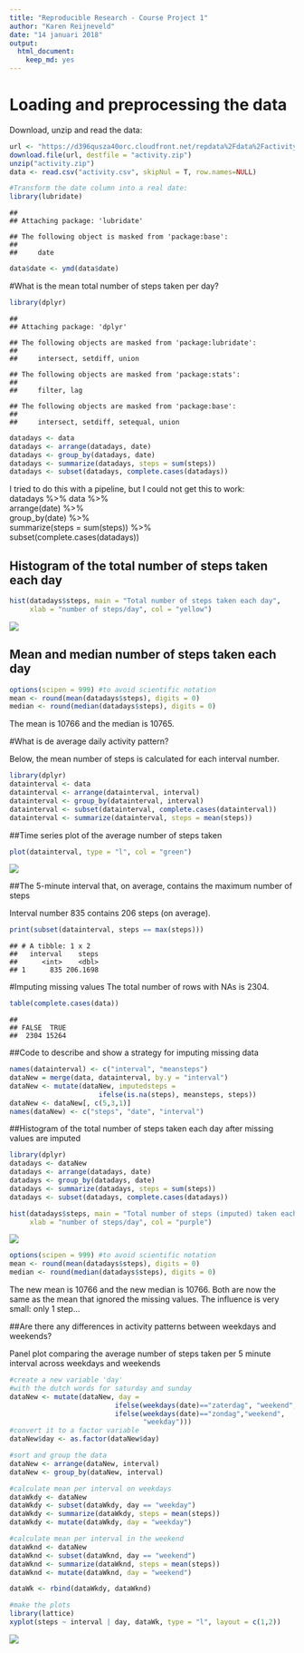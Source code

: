 ```yaml
---
title: "Reproducible Research - Course Project 1"
author: "Karen Reijneveld"
date: "14 januari 2018"
output: 
  html_document: 
    keep_md: yes
---
```

# Loading and preprocessing the data
Download, unzip and read the data:

```r
url <- "https://d396qusza40orc.cloudfront.net/repdata%2Fdata%2Factivity.zip"
download.file(url, destfile = "activity.zip")
unzip("activity.zip")
data <- read.csv("activity.csv", skipNul = T, row.names=NULL)

#Transform the date column into a real date: 
library(lubridate)
```

```
## 
## Attaching package: 'lubridate'
```

```
## The following object is masked from 'package:base':
## 
##     date
```

```r
data$date <- ymd(data$date)
```


#What is the mean total number of steps taken per day?



```r
library(dplyr)
```

```
## 
## Attaching package: 'dplyr'
```

```
## The following objects are masked from 'package:lubridate':
## 
##     intersect, setdiff, union
```

```
## The following objects are masked from 'package:stats':
## 
##     filter, lag
```

```
## The following objects are masked from 'package:base':
## 
##     intersect, setdiff, setequal, union
```

```r
datadays <- data
datadays <- arrange(datadays, date)
datadays <- group_by(datadays, date)
datadays <- summarize(datadays, steps = sum(steps))
datadays <- subset(datadays, complete.cases(datadays))
```

I tried to do this with a pipeline, but I could not get this to work:   
datadays %>% data %>%  
        arrange(date) %>%  
        group_by(date) %>%  
        summarize(steps = sum(steps)) %>%  
        subset(complete.cases(datadays))  
        
## Histogram of the total number of steps taken each day

```r
hist(datadays$steps, main = "Total number of steps taken each day", 
     xlab = "number of steps/day", col = "yellow")
```

![](PA1_template_files/figure-html/histogram-1.png)<!-- -->

## Mean and median number of steps taken each day

```r
options(scipen = 999) #to avoid scientific notation
mean <- round(mean(datadays$steps), digits = 0)
median <- round(median(datadays$steps), digits = 0)
```

The mean is 10766 and the median is 10765.  

#What is de average daily activity pattern?

Below, the mean number of steps is calculated for each interval number. 

```r
library(dplyr)
datainterval <- data
datainterval <- arrange(datainterval, interval)
datainterval <- group_by(datainterval, interval)
datainterval <- subset(datainterval, complete.cases(datainterval))
datainterval <- summarize(datainterval, steps = mean(steps))
```

##Time series plot of the average number of steps taken


```r
plot(datainterval, type = "l", col = "green")
```

![](PA1_template_files/figure-html/timeseriesplot-1.png)<!-- -->

##The 5-minute interval that, on average, contains the maximum number of steps

Interval number 835 contains 206 steps (on average).

```r
print(subset(datainterval, steps == max(steps)))
```

```
## # A tibble: 1 x 2
##   interval    steps
##      <int>    <dbl>
## 1      835 206.1698
```

#Imputing missing values
The total number of rows with NAs is 2304. 

```r
table(complete.cases(data))
```

```
## 
## FALSE  TRUE 
##  2304 15264
```

##Code to describe and show a strategy for imputing missing data


```r
names(datainterval) <- c("interval", "meansteps")
dataNew = merge(data, datainterval, by.y = "interval")
dataNew <- mutate(dataNew, imputedsteps = 
                      ifelse(is.na(steps), meansteps, steps))
dataNew <- dataNew[, c(5,3,1)]
names(dataNew) <- c("steps", "date", "interval")
```

##Histogram of the total number of steps taken each day after missing values are imputed


```r
library(dplyr)
datadays <- dataNew
datadays <- arrange(datadays, date)
datadays <- group_by(datadays, date)
datadays <- summarize(datadays, steps = sum(steps))
datadays <- subset(datadays, complete.cases(datadays))

hist(datadays$steps, main = "Total number of steps (imputed) taken each day", 
     xlab = "number of steps/day", col = "purple")
```

![](PA1_template_files/figure-html/histogram2-1.png)<!-- -->


```r
options(scipen = 999) #to avoid scientific notation
mean <- round(mean(datadays$steps), digits = 0)
median <- round(median(datadays$steps), digits = 0)
```

The new mean is 10766 and the new median is 10766. Both are now the same as the mean that ignored the missing values. The influence is very small: only 1 step... 

##Are there any differences in activity patterns between weekdays and weekends?

Panel plot comparing the average number of steps taken per 5 minute interval across weekdays and weekends


```r
#create a new variable 'day' 
#with the dutch words for saturday and sunday
dataNew <- mutate(dataNew, day = 
                          ifelse(weekdays(date)=="zaterdag", "weekend",
                          ifelse(weekdays(date)=="zondag","weekend", 
                                 "weekday")))
#convert it to a factor variable
dataNew$day <- as.factor(dataNew$day)

#sort and group the data
dataNew <- arrange(dataNew, interval)
dataNew <- group_by(dataNew, interval)

#calculate mean per interval on weekdays
dataWkdy <- dataNew
dataWkdy <- subset(dataWkdy, day == "weekday")
dataWkdy <- summarize(dataWkdy, steps = mean(steps))
dataWkdy <- mutate(dataWkdy, day = "weekday")

#calculate mean per interval in the weekend
dataWknd <- dataNew
dataWknd <- subset(dataWknd, day == "weekend")
dataWknd <- summarize(dataWknd, steps = mean(steps))
dataWknd <- mutate(dataWknd, day = "weekend")

dataWk <- rbind(dataWkdy, dataWknd)

#make the plots
library(lattice)
xyplot(steps ~ interval | day, dataWk, type = "l", layout = c(1,2))
```

![](PA1_template_files/figure-html/panelplot-1.png)<!-- -->
